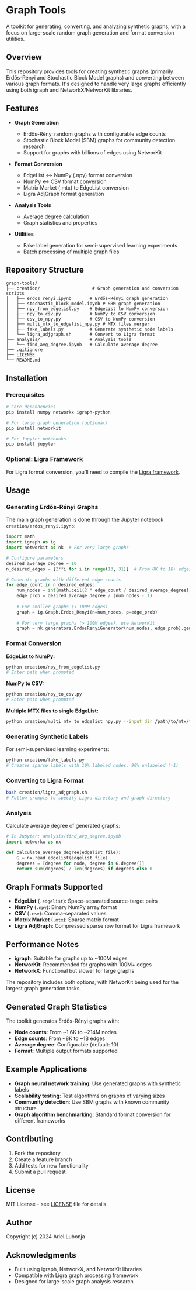 # Graph Tools

A toolkit for generating, converting, and analyzing synthetic graphs, with a focus on large-scale random graph generation and format conversion utilities.

## Overview

This repository provides tools for creating synthetic graphs (primarily Erdős-Rényi and Stochastic Block Model graphs) and converting between various graph formats. It's designed to handle very large graphs efficiently using both igraph and NetworkX/NetworKit libraries.

## Features

- **Graph Generation**
  - Erdős-Rényi random graphs with configurable edge counts
  - Stochastic Block Model (SBM) graphs for community detection research
  - Support for graphs with billions of edges using NetworKit

- **Format Conversion**
  - EdgeList ↔ NumPy (.npy) format conversion
  - NumPy ↔ CSV format conversion
  - Matrix Market (.mtx) to EdgeList conversion
  - Ligra AdjGraph format generation

- **Analysis Tools**
  - Average degree calculation
  - Graph statistics and properties

- **Utilities**
  - Fake label generation for semi-supervised learning experiments
  - Batch processing of multiple graph files

## Repository Structure

```
graph-tools/
├── creation/                    # Graph generation and conversion scripts
│   ├── erdos_renyi.ipynb       # Erdős-Rényi graph generation
│   ├── stochastic_block_model.ipynb # SBM graph generation
│   ├── npy_from_edgelist.py    # EdgeList to NumPy conversion
│   ├── npy_to_csv.py           # NumPy to CSV conversion
│   ├── csv_to_npy.py           # CSV to NumPy conversion
│   ├── multi_mtx_to_edgelist_npy.py # MTX files merger
│   ├── fake_labels.py          # Generate synthetic node labels
│   └── ligra_adjgraph.sh       # Convert to Ligra format
├── analysis/                   # Analysis tools
│   └── find_avg_degree.ipynb   # Calculate average degree
├── .gitignore
├── LICENSE
└── README.md
```

## Installation

### Prerequisites

```bash
# Core dependencies
pip install numpy networkx igraph-python

# For large graph generation (optional)
pip install networkit

# For Jupyter notebooks
pip install jupyter
```

### Optional: Ligra Framework
For Ligra format conversion, you'll need to compile the [Ligra framework](https://github.com/jshun/ligra).

## Usage

### Generating Erdős-Rényi Graphs

The main graph generation is done through the Jupyter notebook `creation/erdos_renyi.ipynb`:

```python
import math
import igraph as ig
import networkit as nk  # For very large graphs

# Configure parameters
desired_average_degree = 10
n_desired_edges = [2**i for i in range(13, 31)]  # From 8K to 1B+ edges

# Generate graphs with different edge counts
for edge_count in n_desired_edges:
    num_nodes = int(math.ceil(2 * edge_count / desired_average_degree))
    edge_prob = desired_average_degree / (num_nodes - 1)
    
    # For smaller graphs (< 100M edges)
    graph = ig.Graph.Erdos_Renyi(n=num_nodes, p=edge_prob)
    
    # For very large graphs (> 100M edges), use NetworKit
    graph = nk.generators.ErdosRenyiGenerator(num_nodes, edge_prob).generate()
```

### Format Conversion

**EdgeList to NumPy:**
```bash
python creation/npy_from_edgelist.py
# Enter path when prompted
```

**NumPy to CSV:**
```bash
python creation/npy_to_csv.py
# Enter path when prompted
```

**Multiple MTX files to single EdgeList:**
```bash
python creation/multi_mtx_to_edgelist_npy.py --input_dir /path/to/mtx/files --output_filename merged_graph
```

### Generating Synthetic Labels

For semi-supervised learning experiments:

```bash
python creation/fake_labels.py
# Creates sparse labels with 10% labeled nodes, 90% unlabeled (-1)
```

### Converting to Ligra Format

```bash
bash creation/ligra_adjgraph.sh
# Follow prompts to specify Ligra directory and graph directory
```

### Analysis

Calculate average degree of generated graphs:

```python
# In Jupyter: analysis/find_avg_degree.ipynb
import networkx as nx

def calculate_average_degree(edgelist_file):
    G = nx.read_edgelist(edgelist_file)
    degrees = [degree for node, degree in G.degree()]
    return sum(degrees) / len(degrees) if degrees else 0
```

## Graph Formats Supported

- **EdgeList** (`.edgelist`): Space-separated source-target pairs
- **NumPy** (`.npy`): Binary NumPy array format
- **CSV** (`.csv`): Comma-separated values
- **Matrix Market** (`.mtx`): Sparse matrix format
- **Ligra AdjGraph**: Compressed sparse row format for Ligra framework

## Performance Notes

- **igraph**: Suitable for graphs up to ~100M edges
- **NetworKit**: Recommended for graphs with 100M+ edges
- **NetworkX**: Functional but slower for large graphs

The repository includes both options, with NetworKit being used for the largest graph generation tasks.

## Generated Graph Statistics

The toolkit generates Erdős-Rényi graphs with:
- **Node counts**: From ~1.6K to ~214M nodes
- **Edge counts**: From ~8K to ~1B edges  
- **Average degree**: Configurable (default: 10)
- **Format**: Multiple output formats supported

## Example Applications

- **Graph neural network training**: Use generated graphs with synthetic labels
- **Scalability testing**: Test algorithms on graphs of varying sizes
- **Community detection**: Use SBM graphs with known community structure
- **Graph algorithm benchmarking**: Standard format conversion for different frameworks

## Contributing

1. Fork the repository
2. Create a feature branch
3. Add tests for new functionality
4. Submit a pull request

## License

MIT License - see [LICENSE](LICENSE) file for details.

## Author

Copyright (c) 2024 Ariel Lubonja

## Acknowledgments

- Built using igraph, NetworkX, and NetworKit libraries
- Compatible with Ligra graph processing framework
- Designed for large-scale graph analysis research
